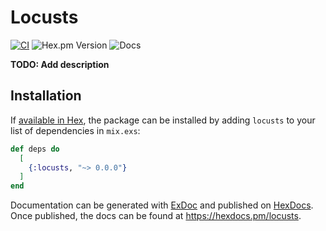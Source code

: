 # Locusts

[![CI](https://github.com/locusts-r-us/locusts/actions/workflows/beam.yml/badge.svg)](https://github.com/locusts-r-us/locusts/actions/workflows/beam.yml)
![Hex.pm Version](https://img.shields.io/hexpm/v/locusts?logo=erlang)
![Docs](https://img.shields.io/badge/docs-hexdocs.pm-blue?logo=elixir)


**TODO: Add description**

## Installation

If [available in Hex](https://hex.pm/docs/publish), the package can be installed
by adding `locusts` to your list of dependencies in `mix.exs`:

```elixir
def deps do
  [
    {:locusts, "~> 0.0.0"}
  ]
end
```

Documentation can be generated with [ExDoc](https://github.com/elixir-lang/ex_doc)
and published on [HexDocs](https://hexdocs.pm). Once published, the docs can
be found at <https://hexdocs.pm/locusts>.
